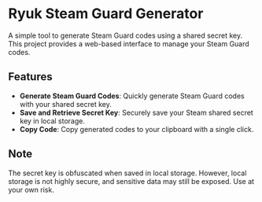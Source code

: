 # Ryuk Steam Guard Generator

A simple tool to generate Steam Guard codes using a shared secret key. This project provides a web-based interface to manage your Steam Guard codes.

## Features

- **Generate Steam Guard Codes**: Quickly generate Steam Guard codes with your shared secret key.
- **Save and Retrieve Secret Key**: Securely save your Steam shared secret key in local storage.
- **Copy Code**: Copy generated codes to your clipboard with a single click.

## Note
The secret key is obfuscated when saved in local storage. However, local storage is not highly secure, and sensitive data may still be exposed. Use at your own risk.
